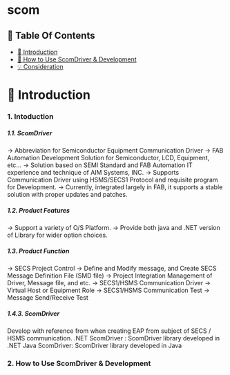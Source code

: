 # scom

## 📌 Table Of Contents
* [📖 Introduction](#-introduction)
* [🔎 How to Use ScomDriver & Development](#-howtouse)
* [💡 Consideration](#-consideration)

# 📖 Introduction
### 1.	Intoduction
##### 1.1.	ScomDriver 
→	Abbreviation for Semiconductor Equipment Communication Driver
→	FAB Automation Development Solution for Semiconductor, LCD, Equipment, etc…
→	Solution based on SEMI Standard and FAB Automation IT experience and technique of AIM Systems, INC.
→	Supports Communication Driver using HSMS/SECS1 Protocol and requisite program for Development.
→	Currently, integrated largely in FAB, it supports a stable solution with proper updates and patches.

##### 1.2.	Product Features 
→	Support a variety of O/S Platform.
→	Provide both java and .NET version of Library for wider option choices.

##### 1.3.	Product Function
→	SECS Project Control
→	Define and Modify message, and Create SECS Message Definition File (SMD file)
→	Project Integration Management of Driver, Message file, and etc.
→	SECS1/HSMS Communication Driver
→	Virtual Host or Equipment Role 
→	SECS1/HSMS Communication Test 
→	Message Send/Receive Test 

##### 1.4.3.	ScomDriver
Develop with reference from when creating EAP from subject of SECS / HSMS communication.
.NET ScomDriver : ScomDriver library developed in .NET
Java ScomDriver: ScomDriver library developed in Java

### 2. How to Use ScomDriver & Development

